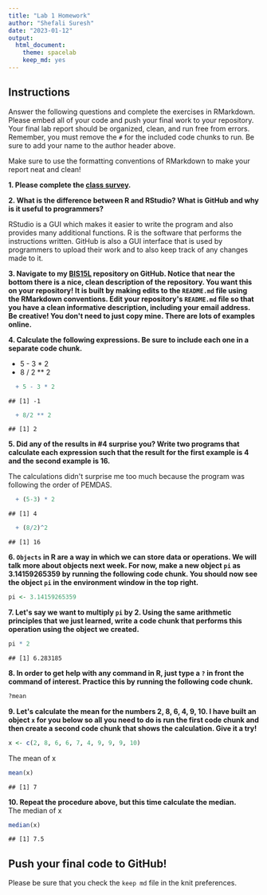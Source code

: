 ```yaml
---
title: "Lab 1 Homework"
author: "Shefali Suresh"
date: "2023-01-12"
output:
  html_document: 
    theme: spacelab
    keep_md: yes
---
```


## Instructions
Answer the following questions and complete the exercises in RMarkdown. Please embed all of your code and push your final work to your repository. Your final lab report should be organized, clean, and run free from errors. Remember, you must remove the `#` for the included code chunks to run. Be sure to add your name to the author header above.  

Make sure to use the formatting conventions of RMarkdown to make your report neat and clean!  

**1. Please complete the [class survey](https://forms.gle/8t9FZSBjgvFjzr4MA).**  

**2. What is the difference between R and RStudio? What is GitHub and why is it useful to programmers?** 

RStudio is a GUI which makes it easier to write the program and also provides many additional functions. R is the software that performs the instructions written. GitHub is also a GUI interface that is used by programmers to upload their work and to also keep track of any changes made to it. 

**3. Navigate to my [BIS15L](https://github.com/jmledford3115/BIS15LW2022_jledford) repository on GitHub. Notice that near the bottom there is a nice, clean description of the repository. You want this on your repository! It is built by making edits to the `README.md` file using the RMarkdown conventions. Edit your repository's `README.md` file so that you have a clean informative description, including your email address. Be creative! You don't need to just copy mine. There are lots of examples online.**  

**4. Calculate the following expressions. Be sure to include each one in a separate code chunk.** 
  + 5 - 3 * 2  
  + 8 / 2 ** 2  

```r
  + 5 - 3 * 2 
```

```
## [1] -1
```

```r
  + 8/2 ** 2
```

```
## [1] 2
```
 
**5. Did any of the results in #4 surprise you? Write two programs that calculate each expression such that the result for the first example is 4 and the second example is 16.** 

The calculations didn't surprise me too much because the program was following the order of PEMDAS. 


```r
  + (5-3) * 2
```

```
## [1] 4
```

```r
  + (8/2)^2
```

```
## [1] 16
```

**6. `Objects` in R are a way in which we can store data or operations. We will talk more about objects next week. For now, make a new object `pi` as 3.14159265359 by running the following code chunk. You should now see the object `pi` in the environment window in the top right.**  

```r
pi <- 3.14159265359
```

**7. Let's say we want to multiply `pi` by 2. Using the same arithmetic principles that we just learned, write a code chunk that performs this operation using the object we created.**  


```r
pi * 2
```

```
## [1] 6.283185
```

**8. In order to get help with any command in R, just type a `?` in front the command of interest. Practice this by running the following code chunk.**  

```r
?mean
```

**9. Let's calculate the mean for the numbers 2, 8, 6, 4, 9, 10. I have built an object `x` for you below so all you need to do is run the first code chunk and then create a second code chunk that shows the calculation. Give it a try!**  

```r
x <- c(2, 8, 6, 6, 7, 4, 9, 9, 9, 10)
```
The mean of x

```r
mean(x)
```

```
## [1] 7
```

**10. Repeat the procedure above, but this time calculate the median.**  
The median of x 

```r
median(x)
```

```
## [1] 7.5
```

## Push your final code to GitHub!
Please be sure that you check the `keep md` file in the knit preferences.  
